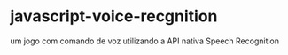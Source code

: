 # javascript-voice-recgnition
um jogo com comando de voz utilizando a API nativa Speech Recognition
